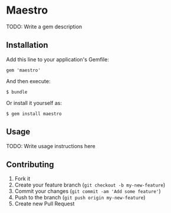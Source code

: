 # Maestro

TODO: Write a gem description

## Installation

Add this line to your application's Gemfile:

    gem 'maestro'

And then execute:

    $ bundle

Or install it yourself as:

    $ gem install maestro

## Usage

TODO: Write usage instructions here

## Contributing

1. Fork it
2. Create your feature branch (`git checkout -b my-new-feature`)
3. Commit your changes (`git commit -am 'Add some feature'`)
4. Push to the branch (`git push origin my-new-feature`)
5. Create new Pull Request
